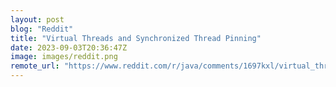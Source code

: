 ```yaml
---
layout: post
blog: "Reddit"
title: "Virtual Threads and Synchronized Thread Pinning"
date: 2023-09-03T20:36:47Z
image: images/reddit.png
remote_url: "https://www.reddit.com/r/java/comments/1697kxl/virtual_threads_and_synchronized_thread_pinning/"
---
```

